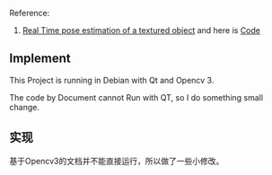 Reference:

1. [Real Time pose estimation of a textured object](http://docs.opencv.org/3.1.0/dc/d2c/tutorial_real_time_pose.html) and here is [Code](https://github.com/opencv/opencv/tree/master/samples/cpp/tutorial_code/calib3d/real_time_pose_estimation)

## Implement

This Project is running in Debian with Qt and Opencv 3.

The code by Document cannot Run with QT, so I do something small change.

## 实现

基于Opencv3的文档并不能直接运行，所以做了一些小修改。
